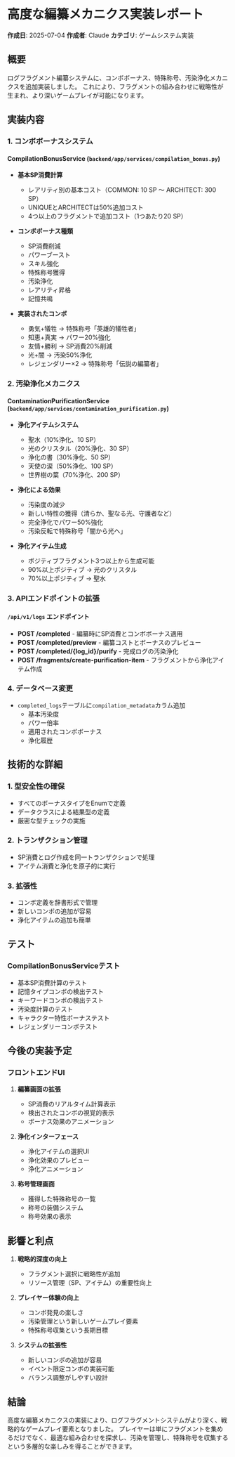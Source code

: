 # 高度な編纂メカニクス実装レポート

**作成日**: 2025-07-04
**作成者**: Claude
**カテゴリ**: ゲームシステム実装

## 概要

ログフラグメント編纂システムに、コンボボーナス、特殊称号、汚染浄化メカニクスを追加実装しました。
これにより、フラグメントの組み合わせに戦略性が生まれ、より深いゲームプレイが可能になります。

## 実装内容

### 1. コンボボーナスシステム

#### CompilationBonusService (`backend/app/services/compilation_bonus.py`)
- **基本SP消費計算**
  - レアリティ別の基本コスト（COMMON: 10 SP 〜 ARCHITECT: 300 SP）
  - UNIQUEとARCHITECTは50%追加コスト
  - 4つ以上のフラグメントで追加コスト（1つあたり20 SP）

- **コンボボーナス種類**
  - SP消費削減
  - パワーブースト
  - スキル強化
  - 特殊称号獲得
  - 汚染浄化
  - レアリティ昇格
  - 記憶共鳴

- **実装されたコンボ**
  - 勇気+犠牲 → 特殊称号「英雄的犠牲者」
  - 知恵+真実 → パワー20%強化
  - 友情+勝利 → SP消費20%削減
  - 光+闇 → 汚染50%浄化
  - レジェンダリー×2 → 特殊称号「伝説の編纂者」

### 2. 汚染浄化メカニクス

#### ContaminationPurificationService (`backend/app/services/contamination_purification.py`)
- **浄化アイテムシステム**
  - 聖水（10%浄化、10 SP）
  - 光のクリスタル（20%浄化、30 SP）
  - 浄化の書（30%浄化、50 SP）
  - 天使の涙（50%浄化、100 SP）
  - 世界樹の葉（70%浄化、200 SP）

- **浄化による効果**
  - 汚染度の減少
  - 新しい特性の獲得（清らか、聖なる光、守護者など）
  - 完全浄化でパワー50%強化
  - 汚染反転で特殊称号「闇から光へ」

- **浄化アイテム生成**
  - ポジティブフラグメント3つ以上から生成可能
  - 90%以上ポジティブ → 光のクリスタル
  - 70%以上ポジティブ → 聖水

### 3. APIエンドポイントの拡張

#### `/api/v1/logs` エンドポイント
- **POST /completed** - 編纂時にSP消費とコンボボーナス適用
- **POST /completed/preview** - 編纂コストとボーナスのプレビュー
- **POST /completed/{log_id}/purify** - 完成ログの汚染浄化
- **POST /fragments/create-purification-item** - フラグメントから浄化アイテム作成

### 4. データベース変更

- `completed_logs`テーブルに`compilation_metadata`カラム追加
  - 基本汚染度
  - パワー倍率
  - 適用されたコンボボーナス
  - 浄化履歴

## 技術的な詳細

### 1. 型安全性の確保
- すべてのボーナスタイプをEnumで定義
- データクラスによる結果型の定義
- 厳密な型チェックの実施

### 2. トランザクション管理
- SP消費とログ作成を同一トランザクションで処理
- アイテム消費と浄化を原子的に実行

### 3. 拡張性
- コンボ定義を辞書形式で管理
- 新しいコンボの追加が容易
- 浄化アイテムの追加も簡単

## テスト

### CompilationBonusServiceテスト
- 基本SP消費計算のテスト
- 記憶タイプコンボの検出テスト
- キーワードコンボの検出テスト
- 汚染度計算のテスト
- キャラクター特性ボーナステスト
- レジェンダリーコンボテスト

## 今後の実装予定

### フロントエンドUI
1. **編纂画面の拡張**
   - SP消費のリアルタイム計算表示
   - 検出されたコンボの視覚的表示
   - ボーナス効果のアニメーション

2. **浄化インターフェース**
   - 浄化アイテムの選択UI
   - 浄化効果のプレビュー
   - 浄化アニメーション

3. **称号管理画面**
   - 獲得した特殊称号の一覧
   - 称号の装備システム
   - 称号効果の表示

## 影響と利点

1. **戦略的深度の向上**
   - フラグメント選択に戦略性が追加
   - リソース管理（SP、アイテム）の重要性向上

2. **プレイヤー体験の向上**
   - コンボ発見の楽しさ
   - 汚染管理という新しいゲームプレイ要素
   - 特殊称号収集という長期目標

3. **システムの拡張性**
   - 新しいコンボの追加が容易
   - イベント限定コンボの実装可能
   - バランス調整がしやすい設計

## 結論

高度な編纂メカニクスの実装により、ログフラグメントシステムがより深く、戦略的なゲームプレイ要素となりました。
プレイヤーは単にフラグメントを集めるだけでなく、最適な組み合わせを探求し、汚染を管理し、特殊称号を収集するという多層的な楽しみを得ることができます。